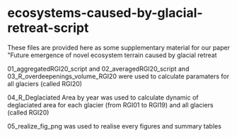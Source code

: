 # ecosystems-caused-by-glacial-retreat-script
These files are provided here as some supplementary material for our paper "Future emergence of novel ecosystem terrain caused by glacial retreat

01_aggregatedRGI20_script and 02_averagedRGI20_script and 03_R_overdeepenings_volume_RGI20 were used to calculate paramaters for all glaciers (called RGI20)

04_R_Deglaciated Area by year was used to calculate dynamic of deglaciated area for each glacier (from RGI01 to RGI19) and all glaciers (called RGI20)

05_realize_fig_png was used to realise every figures and summary tables 
